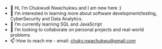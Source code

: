 - 👋 Hi, I’m Chukwudi Nwachukwu and I am new here :)
- 👀 I’m interested in learning more about software development/testing, CyberSecurity and Data Analytics.
- 🌱 I’m currently learning SQL and JavaScript
- 💞️ I’m looking to collaborate on personal projects and real-world problems
- 📫 How to reach me - email: chuky.nwachukwu@gmail.com

<!---
Chuck-iiq/Chuck-iiq is a ✨ special ✨ repository because its `README.md` (this file) appears on your GitHub profile.
You can click the Preview link to take a look at your changes.
--->
